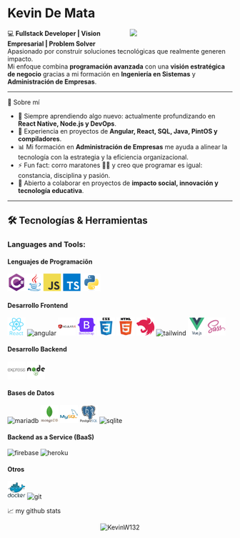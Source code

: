 # Kevin De Mata  


<p><img align='right' src="https://media1.giphy.com/media/v1.Y2lkPTc5MGI3NjExbGVmcnhyN2c5M3VwYml3cXFrNGlyaHNtMTZtcmFhamt2bTZzaHJubiZlcD12MV9pbnRlcm5hbF9naWZfYnlfaWQmY3Q9Zw/EZr27ZbJwmjE9PGyLN/giphy.gif" width="230">

💻 **Fullstack Developer | Vision Empresarial | Problem Solver**  
Apasionado por construir soluciones tecnológicas que realmente generen impacto.  
Mi enfoque combina **programación avanzada** con una **visión estratégica de negocio** gracias a mi formación en **Ingeniería en Sistemas** y **Administración de Empresas**.  </p>

---

 🚀 Sobre mí
- 🌱 Siempre aprendiendo algo nuevo: actualmente profundizando en **React Native, Node.js y DevOps**.  
- 🧩 Experiencia en proyectos de **Angular, React, SQL, Java, PintOS y compiladores**.  
- 📊 Mi formación en **Administración de Empresas** me ayuda a alinear la tecnología con la estrategia y la eficiencia organizacional.  
- ⚡ Fun fact: corro maratones 🏃‍♂️ y creo que programar es igual: constancia, disciplina y pasión.  
- 🤝 Abierto a colaborar en proyectos de **impacto social, innovación y tecnología educativa**.  

---

## 🛠️ Tecnologías & Herramientas
<h3 align="left">Languages and Tools:</h3><p>
<h4>Lenguajes de Programaci&otilde;n</h4>
<p><img src="https://raw.githubusercontent.com/devicons/devicon/master/icons/csharp/csharp-original.svg" alt="csharp" width="40" height="40"/><img src="https://raw.githubusercontent.com/devicons/devicon/master/icons/java/java-original.svg" alt="java" width="40" height="40"/><img src="https://raw.githubusercontent.com/devicons/devicon/master/icons/javascript/javascript-original.svg" alt="javascript" width="40" height="40"/> <img src="https://raw.githubusercontent.com/devicons/devicon/master/icons/typescript/typescript-original.svg" alt="typescript" width="40" height="40"/> <img src="https://raw.githubusercontent.com/devicons/devicon/master/icons/python/python-original.svg" alt="python" width="40" height="40"/></p>

<h4>Desarrollo Frontend</h4>
<p><img src="https://raw.githubusercontent.com/devicons/devicon/master/icons/react/react-original-wordmark.svg" alt="react" width="40" height="40"/> 
<img src="https://angular.io/assets/images/logos/angular/angular.svg" alt="angular" width="40" height="40"/>  
<img src="https://raw.githubusercontent.com/devicons/devicon/master/icons/angularjs/angularjs-original-wordmark.svg" alt="angularjs" width="40" height="40"/>
<img src="https://raw.githubusercontent.com/devicons/devicon/master/icons/bootstrap/bootstrap-plain-wordmark.svg" alt="bootstrap" width="40" height="40"/>
<img src="https://raw.githubusercontent.com/devicons/devicon/master/icons/css3/css3-original-wordmark.svg" alt="css3" width="40" height="40"/>
<img src="https://raw.githubusercontent.com/devicons/devicon/master/icons/html5/html5-original-wordmark.svg" alt="html5" width="40" height="40"/>
<img src="https://raw.githubusercontent.com/devicons/devicon/master/icons/nestjs/nestjs-plain.svg" alt="nestjs" width="40" height="40"/>
<img src="https://www.vectorlogo.zone/logos/tailwindcss/tailwindcss-icon.svg" alt="tailwind" width="40" height="40"/> 
<img src="https://raw.githubusercontent.com/devicons/devicon/master/icons/vuejs/vuejs-original-wordmark.svg" alt="vuejs" width="40" height="40"/>
<img src="https://raw.githubusercontent.com/devicons/devicon/master/icons/sass/sass-original.svg" alt="sass" width="40" height="40"/>  </p>


<h4>Desarrollo Backend</h4>
<p><img src="https://raw.githubusercontent.com/devicons/devicon/master/icons/express/express-original-wordmark.svg" alt="express" width="40" height="40"/>
<img src="https://raw.githubusercontent.com/devicons/devicon/master/icons/nodejs/nodejs-original-wordmark.svg" alt="nodejs" width="40" height="40"/> </p>

<h4>Bases de Datos</h4>
<p><img src="https://www.vectorlogo.zone/logos/mariadb/mariadb-icon.svg" alt="mariadb" width="40" height="40"/>
<img src="https://raw.githubusercontent.com/devicons/devicon/master/icons/mongodb/mongodb-original-wordmark.svg" alt="mongodb" width="40" height="40"/>
<img src="https://raw.githubusercontent.com/devicons/devicon/master/icons/mysql/mysql-original-wordmark.svg" alt="mysql" width="40" height="40"/>
<img src="https://raw.githubusercontent.com/devicons/devicon/master/icons/postgresql/postgresql-original-wordmark.svg" alt="postgresql" width="40" height="40"/> 
<img src="https://www.vectorlogo.zone/logos/sqlite/sqlite-icon.svg" alt="sqlite" width="40" height="40"/> </p>

<h4>Backend as a Service (BaaS)</h4>
<p><img src="https://www.vectorlogo.zone/logos/firebase/firebase-icon.svg" alt="firebase" width="40" height="40"/> 
<img src="https://www.vectorlogo.zone/logos/heroku/heroku-icon.svg" alt="heroku" width="40" height="40"/></p>

<h4>Otros</h4>
<p><img src="https://raw.githubusercontent.com/devicons/devicon/master/icons/docker/docker-original-wordmark.svg" alt="docker" width="40" height="40"/>
<img src="https://www.vectorlogo.zone/logos/git-scm/git-scm-icon.svg" alt="git" width="40" height="40"/></p>
</p>


📈 my github stats

<p align="center"> <img src="https://github-readme-stats.vercel.app/api?username=KevinW132&show_icons=true&theme=gotham" alt="KevinW132" />
